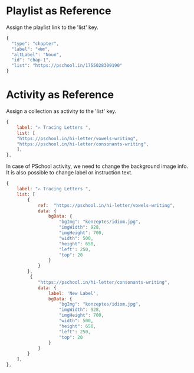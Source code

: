 # Playlist as Reference

Assign the playlist link to the 'list' key.

```js
{
  "type": "chapter",
  "label": "संज्ञा",
  "altLabel": "Noun",
  "id": "chap-1",
  "list": "https://pschool.in/1755028309190"
}
```

# Activity as Reference

Assign a collection as activity to the 'list' key.

```js
{
    label: "✍️ Tracing Letters ",
    list: [
    "https://pschool.in/hi-letter/vowels-writing",
    "https://pschool.in/hi-letter/consonants-writing",
    ],
},

```

In case of PSchool activity, we need to change the background image info. It is
also possible to change label or instruction text.

```js
{
    label: "✍️ Tracing Letters ",
    list: [
        {
            ref:  "https://pschool.in/hi-letter/vowels-writing",
            data: {
                bgData: {
                    "bgImg": "konzeptes/idiom.jpg",
                    "imgWidth": 928,
                    "imgHeight": 700,
                    "width": 500,
                    "height": 650,
                    "left": 250,
                    "top": 20
                }
            }
        },
         {
            "https://pschool.in/hi-letter/consonants-writing",
            data: {
                label: 'New Label',
                bgData: {
                    "bgImg": "konzeptes/idiom.jpg",
                    "imgWidth": 928,
                    "imgHeight": 700,
                    "width": 500,
                    "height": 650,
                    "left": 250,
                    "top": 20
                }
            }
        }
    ],
},
```

